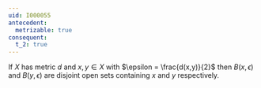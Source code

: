 ```yaml
---
uid: I000055
antecedent:
  metrizable: true
consequent:
  t_2: true
---
```

If $X$ has metric $d$ and $x,y \in X$ with $\epsilon = \frac{d(x,y)}{2}$ then $B(x,\epsilon)$ and $B(y,\epsilon)$ are disjoint open sets containing $x$ and $y$ respectively.

